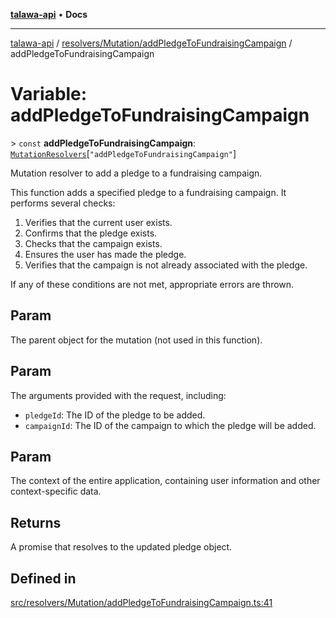 [**talawa-api**](../../../../README.md) • **Docs**

***

[talawa-api](../../../../modules.md) / [resolvers/Mutation/addPledgeToFundraisingCampaign](../README.md) / addPledgeToFundraisingCampaign

# Variable: addPledgeToFundraisingCampaign

\> `const` **addPledgeToFundraisingCampaign**: [`MutationResolvers`](../../../../types/generatedGraphQLTypes/type-aliases/MutationResolvers.md)\[`"addPledgeToFundraisingCampaign"`\]

Mutation resolver to add a pledge to a fundraising campaign.

This function adds a specified pledge to a fundraising campaign. It performs several checks:

1. Verifies that the current user exists.
2. Confirms that the pledge exists.
3. Checks that the campaign exists.
4. Ensures the user has made the pledge.
5. Verifies that the campaign is not already associated with the pledge.

If any of these conditions are not met, appropriate errors are thrown.

## Param

The parent object for the mutation (not used in this function).

## Param

The arguments provided with the request, including:
  - `pledgeId`: The ID of the pledge to be added.
  - `campaignId`: The ID of the campaign to which the pledge will be added.

## Param

The context of the entire application, containing user information and other context-specific data.

## Returns

A promise that resolves to the updated pledge object.

## Defined in

[src/resolvers/Mutation/addPledgeToFundraisingCampaign.ts:41](https://github.com/PalisadoesFoundation/talawa-api/blob/bba5d82264abb62b9e358a3d3fe1af18a8a8f6e4/src/resolvers/Mutation/addPledgeToFundraisingCampaign.ts#L41)
